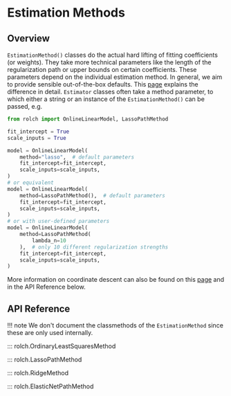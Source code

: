 # Estimation Methods

## Overview

`EstimationMethod()` classes do the actual hard lifting of fitting coefficients (or weights). They take more technical parameters like the length of the regularization path or upper bounds on certain coefficients. These parameters depend on the individual estimation method. In general, we aim to provide sensible out-of-the-box defaults. This [page](estimators_and_methods.md) explains the difference in detail. `Estimator` classes often take a method parameter, to which either a string or an instance of the `EstimationMethod()` can be passed, e.g.

```python
from rolch import OnlineLinearModel, LassoPathMethod

fit_intercept = True
scale_inputs = True

model = OnlineLinearModel(
    method="lasso",  # default parameters
    fit_intercept=fit_intercept,
    scale_inputs=scale_inputs,
)
# or equivalent
model = OnlineLinearModel(
    method=LassoPathMethod(),  # default parameters
    fit_intercept=fit_intercept,
    scale_inputs=scale_inputs,
)
# or with user-defined parameters
model = OnlineLinearModel(
    method=LassoPathMethod(
        lambda_n=10
    ),  # only 10 different regularization strengths
    fit_intercept=fit_intercept,
    scale_inputs=scale_inputs,
)
```

More information on coordinate descent can also be found on this [page](coordinate_descent.md) and in the API Reference below.

## API Reference

!!! note
    We don't document the classmethods of the `EstimationMethod` since these are only used internally.


::: rolch.OrdinaryLeastSquaresMethod

::: rolch.LassoPathMethod

::: rolch.RidgeMethod

::: rolch.ElasticNetPathMethod
